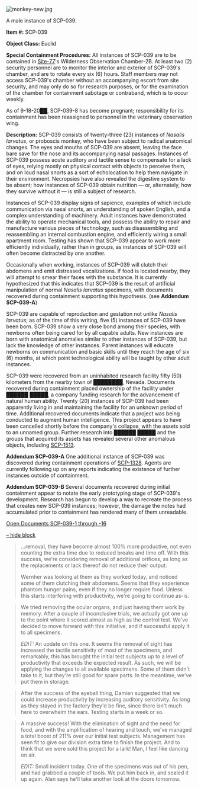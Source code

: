 ![monkey-new.jpg](http://scp-wiki.wdfiles.com/local--files/scp-039/monkey-new.jpg)

A male instance of SCP-039.

**Item #:** SCP-039

**Object Class:** Euclid

**Special Containment Procedures:** All instances of SCP-039 are to be contained in [Site-77](http://www.scp-wiki.net/secure-facility-dossier-site-77)'s Wilderness Observation Chamber-2B. At least two (2) security personnel are to monitor the interior and exterior of SCP-039's chamber, and are to rotate every six (6) hours. Staff members may not access SCP-039's chamber without an accompanying escort from site security, and may only do so for research purposes, or for the examination of the chamber for containment sabotage or contraband, which is to occur weekly.

As of 9-18-20██, SCP-039-8 has become pregnant; responsibility for its containment has been reassigned to personnel in the veterinary observation wing.

**Description:** SCP-039 consists of twenty-three (23) instances of _Nasalis larvatus_, or proboscis monkey, who have been subject to radical anatomical changes. The eyes and mouths of SCP-039 are absent, leaving the face bare save for the nose and its accompanying nasal passages. Instances of SCP-039 possess acute auditory and tactile sense to compensate for a lack of eyes, relying mostly on physical contact with objects to perceive them, and on loud nasal snorts as a sort of echolocation to help them navigate in their environment. Necropsies have also revealed the digestive system to be absent; how instances of SCP-039 obtain nutrition — or, alternately, how they survive without it — is still a subject of research.

Instances of SCP-039 display signs of sapience, examples of which include communication via nasal snorts, an understanding of spoken English, and a complex understanding of machinery. Adult instances have demonstrated the ability to operate mechanical tools, and possess the ability to repair and manufacture various pieces of technology, such as disassembling and reassembling an internal combustion engine, and efficiently wiring a small apartment room. Testing has shown that SCP-039 appear to work more efficiently individually, rather than in groups, as instances of SCP-039 will often become distracted by one another.

Occasionally when working, instances of SCP-039 will clutch their abdomens and emit distressed vocalizations. If food is located nearby, they will attempt to smear their faces with the substance. It is currently hypothesized that this indicates that SCP-039 is the result of artificial manipulation of normal _Nasalis larvatus_ specimens, with documents recovered during containment supporting this hypothesis. (see **Addendum SCP-039-A**)

SCP-039 are capable of reproduction and gestation not unlike _Nasalis larvatus_; as of the time of this writing, five (5) instances of SCP-039 have been born. SCP-039 show a very close bond among their species, with newborns often being cared for by all capable adults. New instances are born with anatomical anomalies similar to other instances of SCP-039, but lack the knowledge of other instances. Parent instances will educate newborns on communication and basic skills until they reach the age of six (6) months, at which point technological ability will be taught by other adult instances.

SCP-039 were recovered from an uninhabited research facility fifty (50) kilometers from the nearby town of ████████, Nevada. Documents recovered during containment placed ownership of the facility under ██████ █████, a company funding research for the advancement of natural human ability. Twenty (20) instances of SCP-039 had been apparently living in and maintaining the facility for an unknown period of time. Additional recovered documents indicate that a project was being conducted to augment human intelligence. This project appears to have been cancelled shortly before the company's collapse, with the assets sold to an unnamed group. Further research into ██████ █████ and the groups that acquired its assets has revealed several other anomalous objects, including [SCP-1513](/scp-1513).

**Addendum SCP-039-A** One additional instance of SCP-039 was discovered during containment operations of [SCP-1328](/scp-1328). Agents are currently following up on any reports indicating the existence of further instances outside of containment.

**Addendum SCP-039-B** Several documents recovered during initial containment appear to notate the early prototyping stage of SCP-039's development. Research has begun to develop a way to recreate the process that creates new SCP-039 instances; however, the damage the notes had accumulated prior to containment has rendered many of them unreadable.

[Open Documents SCP-039-1 through -16](javascript:;)

[– hide block](javascript:;)

> …removal, they have become almost 100% more productive, not even counting the extra time due to reduced breaks and time off. With this success, we're considering removal of additional orifices, as long as the replacements or lack thereof do not reduce their output.
> 
> Wernher was looking at them as they worked today, and noticed some of them clutching their abdomens. Seems that they experience phantom hunger pains, even if they no longer require food. Unless this starts interfering with productivity, we're going to continue as-is.

> We tried removing the ocular organs, and just having them work by memory. After a couple of inconclusive trials, we actually got one up to the point where it scored almost as high as the control test. We've decided to move forward with this initiative, and if successful apply it to all specimens.
> 
> _EDIT:_ An update on this one. It seems the removal of sight has increased the tactile sensitivity of most of the specimens, and remarkably, this has brought the initial test subjects up to a level of productivity that exceeds the expected result. As such, we will be applying the changes to all available specimens. Some of them didn't take to it, but they're still good for spare parts. In the meantime, we've put them in storage.

> After the success of the eyeball thing, Damien suggested that we could increase productivity by increasing auditory sensitivity. As long as they stayed in the factory they'd be fine, since there isn't much here to overwhelm the ears. Testing starts in a week or so.

> A massive success! With the elimination of sight and the need for food, and with the amplification of hearing and touch, we've managed a total boost of 211% over our initial test subjects. Management has seen fit to give our division extra time to finish the project. And to think that we were sold this project for a lark! Man, I feel like dancing on air.
> 
> _EDIT:_ Small incident today. One of the specimens was out of his pen, and had grabbed a couple of tools. We put him back in, and sealed it up again. Alan says he'll take another look at the doors tomorrow.